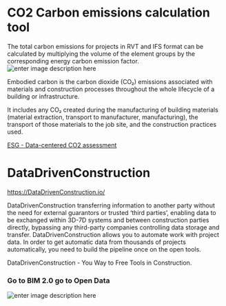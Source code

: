 
 # СO2 Carbon emissions calculation tool

The total carbon emissions for projects in RVT and IFS format can be calculated by multiplying the volume of the element groups by the corresponding energy carbon emission factor.
![enter image description here](https://DataDrivenConstruction.io/wp-content/uploads/2021/12/CO2-DataDrivenConstruction-1.png)


Embodied carbon is the carbon dioxide (CO₂) emissions associated with materials and construction processes throughout the whole lifecycle of a building or infrastructure.

It includes any CO₂ created during the manufacturing of building materials (material extraction, transport to manufacturer, manufacturing), the transport of those materials to the job site, and the construction practices used.

[ESG - Data-centered CO2 assessment](https://DataDrivenConstruction.io/)



# DataDrivenConstruction

https://DataDrivenConstruction.io/


DataDrivenConstruction transferring information to another party without the need for external guarantors or trusted ‘third parties’, enabling data to be exchanged within 3D-7D systems and between construction parties directly, bypassing any third-party companies controlling data storage and transfer. DataDrivenConstruction allows you to automate work with project data. In order to get automatic data from thousands of projects automatically, you need to build the pipeline once on the open tools.

DataDrivenConstruction - You Way to Free Tools in Construction.

### Go to  BIM 2.0  go to  Open Data
![enter image description here](https://datadrivenconstruction.io/wp-content/uploads/2023/12/DataDrivenConstruction-alternative-openBIM-and-closedBIMf.gif)

